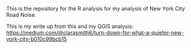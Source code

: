 This is the repository for the R analysis for my analysis of New York City Road Noise. 

This is my write up from this and my QGIS analysis: https://medium.com/@clarasmith6/turn-down-for-what-a-quieter-new-york-city-b010c99bcb15
